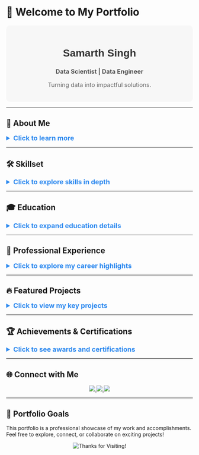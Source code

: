 # 👋 Welcome to My Portfolio

<div align="center" style="background-color: #f7f7f7; padding: 20px; border-radius: 10px;">
    <h1 style="font-family: Arial, sans-serif; color: #333;">Samarth Singh</h1>
    <h3 style="color: #555;">Data Scientist | Data Engineer</h3>
    <p style="font-size: 16px; color: #666;">Turning data into impactful solutions.</p>
</div>

---
## 🌟 About Me

<details>
<summary style="font-size: 18px; font-weight: bold; color: #2d89ef;">Click to learn more</summary>

I am a highly motivated **Data Scientist** and **Data Engineer** with over three years of professional experience in delivering innovative data solutions. My work has spanned across **Microsoft Azure**, **Databricks**, **Google Cloud**, and **Fortune 500 companies**, where I have:

- **Optimized workflows** and built **ETL pipelines**
- Leveraged **ML models** to solve business challenges
- Improved **data visualization** for better decision-making

I specialize in scaling data-driven solutions that reduce manual effort and enable organizations to make smarter, faster decisions.

</details>

---

## 🛠 Skillset

<details>
<summary style="font-size: 18px; font-weight: bold; color: #2d89ef;">Click to explore skills in depth</summary>
<div style="margin: 10px;">

### **Programming**
- **Languages:** Python, SQL, R, PySpark,Dask
- **Frameworks and Libraries:** TensorFlow, Scikit-learn, PyTorch, Pandas, NumPy, Matplotlib, Seaborn

### **Data Engineering**
- **ETL Pipelines:** Proficient in creating and managing data pipelines using Databricks, Apache Airflow, and Azure Data Factory.
- **Big Data:** Experience with Hadoop, Hive, Spark, and Snowflake for large-scale data processing.
- **Cluster Management:** Skilled in optimizing CI/CD workflows for scalable applications.

### **Cloud Technologies**
- **Platforms:** Microsoft Azure, Google Cloud Platform, Snowflake,Databricks
- **Tools:** Azure Data Factory, BigQuery, Power BI, Tableau

### **Data Science**
- **Techniques:** Regression Analysis, Time Series Forecasting, Decision Trees, Exploratory Data Analysis (EDA)
- **Machine Learning:** Model deployment, evaluation, and performance optimization.

### **Visualization**
- **Dashboards:** Power BI, Tableau
- **Reporting Tools:** Advanced PowerPoint for executive presentations.

</div>
</details>

---

## 🎓 Education

<details>
<summary style="font-size: 18px; font-weight: bold; color: #2d89ef;">Click to expand education details</summary>
<div style="margin: 10px;">

| **University**                    | **Degree**                               | **Timeline**       |
|------------------------------------|------------------------------------------|--------------------|
| University of Maryland, College Park | Master of Science, Data Science           | Aug 2024 – Dec 2025 |
| Vellore Institute of Technology     | Bachelor of Technology, Computer Science | Jul 2017 – Jun 2021 |

</div>
</details>

---

## 💼 Professional Experience

<details>
<summary style="font-size: 18px; font-weight: bold; color: #2d89ef;">Click to explore my career highlights</summary>
<div style="margin: 10px;">

### **Data Scientist/Data Engineer | Mu Sigma Business Solutions**  
*Jul 2021 – Aug 2024 | Bangalore, India*

#### **Key Projects:**
- **Procurement Analytics:**
  - Built 15+ ETL pipelines using Apache Airflow, improving table refresh rates by 30%.
  - Converted SQL procedures into PySpark scripts for improved accessibility.
- **Supply Chain Analytics:**
  - Created stock transfer models that increased inventory balance by 20%.
  - Diagnosed and improved machine learning model recommendations for stakeholders.
- **Perfect Store Analytics:**
  - Automated audits with image recognition, cutting manual efforts by 50%.
  - Designed Power BI dashboards that tracked 20+ KPIs globally.

</div>
</details>

---

## 🔥 Featured Projects

<details>
<summary style="font-size: 18px; font-weight: bold; color: #2d89ef;">Click to view my key projects</summary>
<div style="margin: 10px;">

### 📊 **[Consumer Complaint Prediction](https://github.com/samarthsingh1/data_insights)**
- Compared the performance of **Logistic Regression** and **Random Forest Classifier** on consumer complaint data.
- Conducted data preprocessing steps including encoding, feature scaling, and handling class imbalance through undersampling.
- Evaluated key performance metrics such as **Accuracy**, **F1 Score**, **ROC AUC**, and **Precision/Recall**.
- Highlighted the advantages of tree-based models for handling complex, non-linear relationships in data.
- Linked visuals and insights through a comprehensive project report.

### 🖼 **[Loan Application Classification](https://github.com/samarthsingh1/loan-application-classification)**
- Implemented **LDA**, **Decision Tree**, **kNN**, and **SVM** classifiers for binary classification of loan applications.
- Applied **PCA** to reduce dimensionality and analyzed its impact on the performance of kNN and SVM classifiers.
- Evaluated classifiers on metrics like **Type 1 Error**, **Type 2 Error**, and overall **Accuracy** for original and PCA-reduced datasets.
- Demonstrated SVM with PCA as the best-performing model, achieving a balance between error reduction and computational efficiency.
- Summarized findings with detailed discussions and comparisons.

</div>
</details>


---

## 🏆 Achievements & Certifications

<details>
<summary style="font-size: 18px; font-weight: bold; color: #2d89ef;">Click to see awards and certifications</summary>
<div style="margin: 10px;">
- **Spot Awards:** Recognized for Data Engineering Excellence at Mu Sigma.  
- **NVIDIA NGC AI Technical Curriculum:** Completed advanced AI training.
</div>
</details>

---

## 🌐 Connect with Me

<div align="center">
    <a href="mailto:samarth1@umd.edu">
        <img src="https://img.shields.io/badge/Email-Contact-red?style=for-the-badge&logo=gmail&logoColor=white" />
    </a>
    <a href="https://linkedin.com/in/samarth-singh-1776a1162">
        <img src="https://img.shields.io/badge/LinkedIn-Connect-blue?style=for-the-badge&logo=linkedin&logoColor=white" />
    </a>
    <a href="https://github.com/samarthsingh1">
        <img src="https://img.shields.io/badge/GitHub-Visit-black?style=for-the-badge&logo=github&logoColor=white" />
    </a>
</div>

---

## 🎯 Portfolio Goals

This portfolio is a professional showcase of my work and accomplishments.  
Feel free to explore, connect, or collaborate on exciting projects!  

<div align="center">
    <img src="https://via.placeholder.com/800x150?text=Thanks+for+Visiting!" alt="Thanks for Visiting!" />
</div>
